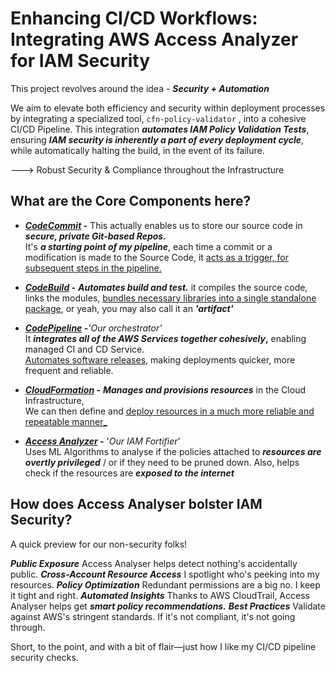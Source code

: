 # Enhancing CI/CD Workflows: Integrating AWS Access Analyzer for IAM Security

This project revolves around the idea - **_Security + Automation_**  

We aim to elevate both efficiency and security within deployment processes by integrating a specialized tool, `cfn-policy-validator` , into a cohesive CI/CD Pipeline. This integration _**automates IAM Policy Validation Tests**_, ensuring **_IAM security is inherently a part of every deployment cycle_**, while automatically halting the build, in the event of its failure.  

---> Robust Security & Compliance throughout the Infrastructure


## What are the Core Components here?
 
 - **_<ins>CodeCommit</ins> -_** This actually enables us to store our source code in **_secure, private Git-based Repos._**  </br>  It's **_a starting point of my pipeline_**,  each time a commit or a modification is made to the Source Code, it <ins>acts as a trigger, for subsequent steps in the pipeline. </ins>
  
- **_<ins>CodeBuild</ins> -_** **_Automates build and test._**  it compiles the source code, links the modules, <ins>bundles necessary libraries into a single standalone package</ins>, or yeah, you may also call it an **_'artifact'_**

- **_<ins>CodePipeline</ins> -_**_'Our orchestrator'_ </br>
It **_integrates all of the AWS Services together cohesively_,** enabling managed CI and CD Service. </br>
   <ins>Automates software releases</ins>, making deployments quicker, more frequent and reliable.

- **_<ins>CloudFormation</ins> -_** **_Manages and provisions resources_** in the Cloud Infrastructure, </br> We can then define and <ins>deploy resources in a much more reliable and repeatable manner_</ins> 

- **_<ins> Access Analyzer</ins> -_** '_Our IAM Fortifier_'  </br> Uses ML Algorithms to analyse if the policies attached to **_resources are overtly privileged_** / or if they need to be pruned down. Also, helps check if the resources are **_exposed to the internet_**



## How does Access Analyser bolster IAM Security?

A quick preview for our non-security folks!

**_Public Exposure_** Access Analyser helps detect nothing's accidentally public.
**_Cross-Account Resource Access_** I spotlight who's peeking into my resources.
**_Policy Optimization_** Redundant permissions are a big no. I keep it tight and right.
**_Automated Insights_** Thanks to AWS CloudTrail, Access Analyser helps get **_smart policy recommendations._**
**_Best Practices_**  Validate against AWS's stringent standards. If it's not compliant, it's not going through.

Short, to the point, and with a bit of flair—just how I like my CI/CD pipeline security checks.







